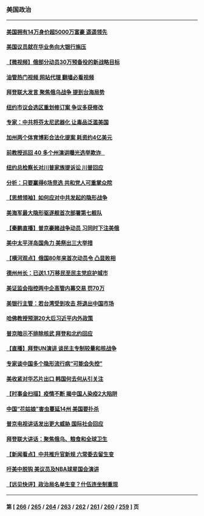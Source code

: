 ### 美国政治
---
#### [美国拥有14万身价超5000万富豪 遥遥领先](../../pages/ncid1078159/n13830515.md?09230045) 
#### [美国议员就在华业务向大银行施压](../../pages/ncid1078159/n13830452.md?09230045) 
#### [【微视频】俄部分动员30万预备役的新战略目标](../../pages/ncid1078159/n13830550.md?09230045) 
#### [油管热门视频 网站代理 翻墙必看视频](http://209.222.30.114:81/youtube.html?09230045)
#### [拜登联大发言 聚焦俄乌战争 提到台海局势](../../pages/ncid1078159/n13830351.md?09230045) 
#### [纽约市议会选区重划修订案 争议多获修改](../../pages/ncid1078159/n13830135.md?09230045) 
#### [专家：中共将芬太尼武器化 让毒品泛滥美国](../../pages/ncid1078159/n13829990.md?09230045) 
#### [加州两个体育博彩合法化提案 耗资约4亿美元](../../pages/ncid1078159/n13829980.md?09230045) 
#### [前教授巡回 40 多个州演讲曝光选举欺诈   ](../../pages/ncid1078159/n13829983.md?09230045) 
#### [纽约总检察长对川普家族提诉讼 川普回应](../../pages/ncid1078159/n13829890.md?09230045) 
#### [分析：只要赢得6场竞选 共和党人可重掌众院](../../pages/ncid1078159/n13829946.md?09230045) 
#### [【思想领袖】如何应对中共发起的隐形战争](../../pages/ncid1078159/n13810274.md?09230045) 
#### [美海军最大隐形驱逐舰首次部署第七舰队](../../pages/ncid1078159/n13829845.md?09230045) 
#### [【秦鹏直播】普京豪赌战争动员 习同时下注美俄](../../pages/ncid1078159/n13829889.md?09230045) 
#### [美中太平洋岛国角力 美祭出三大举措](../../pages/ncid1078159/n13829861.md?09230045) 
#### [【横河观点】俄国80年来首次动员令 凸显败相](../../pages/ncid1078159/n13829734.md?09230045) 
#### [德州州长：已送1.1万移民至民主党庇护城市](../../pages/ncid1078159/n13829887.md?09230045) 
#### [美证监会指控两中企高管内幕交易 罚70万](../../pages/ncid1078159/n13829866.md?09230045) 
#### [美银行主管：若台湾受到攻击 将退出中国市场](../../pages/ncid1078159/n13829852.md?09230045) 
#### [哈佛教授预测20大后习近平内外政策](../../pages/ncid1078159/n13829176.md?09230045) 
#### [普京暗示不排除核武 拜登和北约回应](../../pages/ncid1078159/n13829822.md?09230045) 
#### [【直播】拜登UN演讲 谈民主专制较量和核战争](../../pages/ncid1078159/n13829827.md?09230045) 
#### [专家谈中国多个隐形流行病“可能会失控”](../../pages/ncid1078159/n13829808.md?09230045) 
#### [美收紧对华芯片出口 韩国何去何从引关注](../../pages/ncid1078159/n13829752.md?09230045) 
#### [【时事金扫描】疫情不断 揭中国人染疫2大陷阱](../../pages/ncid1078159/n13829333.md?09230045) 
#### [中国“花姑娘”害虫蔓延14州 美国要扑杀](../../pages/ncid1078159/n13829751.md?09230045) 
#### [普京电视讲话发出更大威胁 国际社会回应](../../pages/ncid1078159/n13829615.md?09230045) 
#### [拜登联大讲话：聚焦俄乌、粮食和全球卫生](../../pages/ncid1078159/n13829581.md?09230045) 
#### [【新闻看点】中共推升官新规 六常委去留生变](../../pages/ncid1078159/n13829166.md?09230045) 
#### [吁美中脱钩 美议员及NBA球星国会演讲](../../pages/ncid1078159/n13829285.md?09230045) 
#### [【远见快评】政治局名单生变？什伍连坐制重现](../../pages/ncid1078159/n13829328.md?09230045) 

---
#### 第 [ [266](./266.md?09230045) / [265](./265.md?09230045) / [264](./264.md?09230045) / [263](./263.md?09230045) / [262](./262.md?09230045) / [261](./261.md?09230045) / [260](./260.md?09230045) / [259](./259.md?09230045) ] 页
